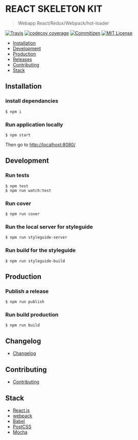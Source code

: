 # REACT SKELETON KIT

> Webapp React/Redux/Webpack/hot-loader


[![Travis](https://api.travis-ci.org/devaublanc/react-starter-kit.svg?style=flat-square)](https://travis-ci.org/devaublanc/react-starter-kit)
[![codecov coverage](https://img.shields.io/codecov/c/github/devaublanc/react-starter-kit.svg?style=flat-square)](https://codecov.io/github/devaublanc/react-starter-kit)
[![Commitizen](https://img.shields.io/badge/commitizen-friendly-brightgreen.svg)](http://commitizen.github.io/cz-cli/)
[![MIT License](https://img.shields.io/npm/l/react-player-ui.svg?style=flat-square)](http://opensource.org/licenses/MIT)


- [Installation](#installation)
- [Development](#development)
- [Production](#production)
- [Releases](#releases)
- [Contributing](#contibuting)
- [Stack](#stack)


## Installation

### install dependancies

```console
$ npm i
```

### Run application locally

```console
$ npm start
```

Then go to [http://localhost:8080/](http://localhost:8080/)



## Development

### Run tests

```console
$ npm test
$ npm run watch:test
```

### Run cover

```console
$ npm run cover
```

### Run the local server for styleguide

```console
$ npm run styleguide-server
```

### Run build for the styleguide

```console
$ npm run styleguide-build
```



## Production

### Publish a release

```console
$ npm run publish
```

### Run build production

```console
$ npm run build
```


## Changelog
* [Changelog](CHANGELOG.md)



## Contributing
* [Contributing](CONTRIBUTING.md)



## Stack
* [React.js](https://facebook.github.io/react/)
* [webpack](https://webpack.github.io/docs/)
* [Babel](https://babeljs.io/)
* [PostCSS](http://postcss.org/)
* [Mocha](https://mochajs.org/)
